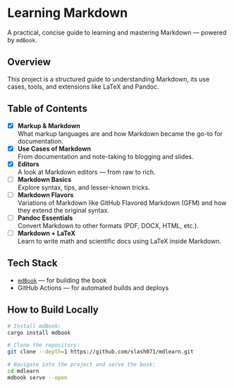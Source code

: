# Learning Markdown

A practical, concise guide to learning and mastering Markdown — powered by `mdBook`.

## Overview

This project is a structured guide to understanding Markdown, its use cases, tools, and extensions like LaTeX and Pandoc.

## Table of Contents

- [x] **Markup & Markdown**  
       What markup languages are and how Markdown became the go-to for documentation.
- [x] **Use Cases of Markdown**  
       From documentation and note-taking to blogging and slides.
- [x] **Editors**  
       A look at Markdown editors — from raw to rich.
- [ ] **Markdown ‌Basics**  
       Explore syntax, tips, and lesser-known tricks.
- [ ] **Markdown Flavors**  
       Variations of Markdown like GitHub Flavored Markdown (GFM) and how they extend the original syntax.
- [ ] **Pandoc Essentials**  
       Convert Markdown to other formats (PDF, DOCX, HTML, etc.).
- [ ] **Markdown + LaTeX**  
       Learn to write math and scientific docs using LaTeX inside Markdown.

## Tech Stack

- [`mdBook`](https://rust-lang.github.io/mdBook/) — for building the book
- GitHub Actions — for automated builds and deploys

## How to Build Locally

```sh
# Install mdBook:
cargo install mdbook

# Clone the repository:
git clone --depth=1 https://github.com/slash071/mdlearn.git

# Navigate into the project and serve the book:
cd mdlearn
mdbook serve --open
```
